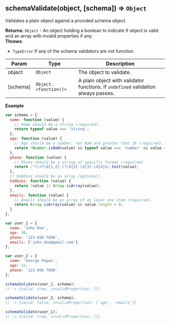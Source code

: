 <a name="schemaValidate"></a>

## schemaValidate(object, [schema]) ⇒ <code>Object</code>
Validates a plain object against a provided schema object.

**Returns**: <code>Object</code> - An object holding a boolean to indicate if object is valid and an array with invalid properties if any.  
**Throws**:

- <code>TypeError</code> If any of the schema validators are not function.

| Param | Type | Description |
| --- | --- | --- |
| object | <code>Object</code> | The object to validate. |
| [schema] | <code>Object.&lt;function()&gt;</code> | A plain object with validator functions. If `undefined` validation always passes. |

**Example**  
```js
var schema = {
  name: function (value) {
    // Name should be a string (required).
    return typeof value === 'string';
  },
  age: function (value) {
    // Age should be a number, not NaN and greater that 18 (required).
    return !Number.isNaN(value) && typeof value === 'number' && value >= 18;
  },
  phone: function (value) {
    // Phone should be a string of specific format (required).
    return /^(\+?\d{1,2}-)?\d{3}-\d{3}-\d{4}$/.test(value);
  },
  // Hobbies should be an array (optional).
  hobbies: function (value) {
    return !value || Array.isArray(value);
  },
  emails: function (value) {
    // Emails should be an array of at least one item (required).
    return Array.isArray(value) && value.length > 0;
  }
};

var user_1 = {
  name: 'John Doe',
  age: 30,
  phone: '123-456-7890',
  emails: ['john_doe@gmail.com']
};

var user_2 = {
  name: 'George Papas',
  age: 15,
  phone: '123-456-7890'
};

schemaValidate(user_1, schema);
// -> {valid: true, invalidProperties: []}

schemaValidate(user_2, schema);
// -> {valid: false, invalidProperties: ['age', 'emails']}

schemaValidate(user_1);
// -> {valid: true, invalidProperties: []}
```
